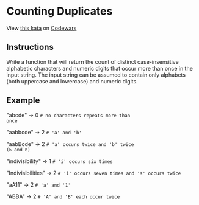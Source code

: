 # Counting Duplicates

View [this kata](https://www.codewars.com/kata/54bf1c2cd5b56cc47f0007a1/) on [Codewars](https://www.codewars.com)

## Instructions

Write a function that will return the count of distinct case-insensitive alphabetic characters and numeric digits that occur more than once in the input string. The input string can be assumed to contain only alphabets (both uppercase and lowercase) and numeric digits.

## Example

"abcde" -> 0 <code># no characters repeats more than once</code>

"aabbcde" -> 2 `# 'a' and 'b'`

"aabBcde" -> 2 <code># 'a' occurs twice and 'b' twice (`b` and `B`)</code>

"indivisibility" -> 1 `# 'i' occurs six times`

"Indivisibilities" -> 2 `# 'i' occurs seven times and 's' occurs twice`

"aA11" -> 2 `# 'a' and '1'`

"ABBA" -> 2 `# 'A' and 'B' each occur twice`

